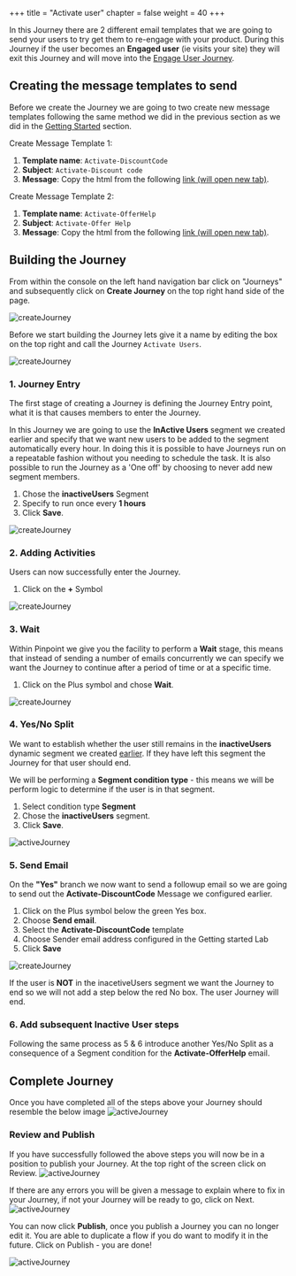 +++
title = "Activate user"
chapter = false
weight = 40
+++


In this Journey there are 2 different email templates that we are going to send your users to try get them to re-engage with your product. During this Journey if the user becomes an **Engaged user** (ie visits your site) they will exit this Journey and will move into the [Engage User Journey](/pinpoint-journeys/engage-users-journey/).


## Creating the message templates to send

Before we create the Journey we are going to two create new message templates following the same method we did in the previous section as we did in the [Getting Started](/getting-started/create-a-message-template/) section.

Create Message Template 1:  
   1. **Template name**: ```Activate-DiscountCode```  
   2. **Subject**: ```Activate-Discount code```  
   3. **Message**: Copy the html from the following <a href="/email-templates/activate-user-attempt-1.txt" target="_blank">link (will open new tab)</a>.

Create Message Template 2:  
   1. **Template name**: ```Activate-OfferHelp```  
   2. **Subject**: ```Activate-Offer Help```  
   3. **Message**: Copy the html from the following <a href="/email-templates/activate-user-attempt-2.txt" target="_blank">link (will open new tab)</a>.

## Building the Journey

From within the console on the left hand navigation bar click on "Journeys" and subsequently click on **Create Journey** on the top right hand side of the page.

![createJourney](/images/create-journey.png)

Before we start building the Journey lets give it a name by editing the box on the top right and call the Journey ```Activate Users```.
  
![createJourney](/images/iJourney-setup.png)

### 1. Journey Entry

The first stage of creating a Journey is defining the Journey Entry point, what it is that causes members to enter the Journey.

In this Journey we are going to use the **InActive Users** segment we created earlier and specify that we want new users to be added to the segment automatically every hour. In doing this it is possible to have Journeys run on a repeatable fashion without you needing to schedule the task. It is also possible to run the Journey as a 'One off' by choosing to never add new segment members.

1. Chose the **inactiveUsers** Segment
2. Specify to run once every **1 hours**
3. Click **Save**.

![createJourney](/images/iJourney-inactiveSegment.png)

### 2. Adding Activities

Users can now successfully enter the Journey.

1. Click on the **+** Symbol

![createJourney](/images/add-activity.png)

### 3. Wait

Within Pinpoint we give you the facility to perform a **Wait** stage, this means that instead of sending a number of emails concurrently we can specify we want the Journey to continue after a period of time or at a specific time.  

1. Click on the Plus symbol and chose **Wait**.

![createJourney](/images/aJourney-wait.png)

### 4. Yes/No Split

We want to establish whether the user still remains in the **inactiveUsers** dynamic segment we created [earlier](/getting-started/create-a-dynamic-segment/). If they have left this segment the Journey for that user should end.

We will be performing a **Segment condition type** - this means we will be perform logic to determine if the user is in that segment.  

1. Select condition type **Segment**  
2. Chose the **inactiveUsers** segment.
3. Click **Save**.

![activeJourney](/images/iJourney-yesno.png)

### 5. Send Email

On the **"Yes"** branch we now want to send a followup email so we are going to send out the **Activate-DiscountCode** Message we configured earlier. 

1. Click on the Plus symbol below the green Yes box.   
2. Choose **Send email**.  
3. Select the **Activate-DiscountCode** template  
4. Choose Sender email address configured in the Getting started Lab  
5. Click **Save**

![createJourney](/images/iJourney-send-discount.png)

If the user is **NOT** in the inacetiveUsers segment we want the Journey to end so we will not add a step below the red No box. The user Journey will end.  

### 6. Add subsequent Inactive User steps

Following the same process as 5 & 6 introduce another Yes/No Split as a consequence of a Segment condition for the **Activate-OfferHelp** email.

## Complete Journey

Once you have completed all of the steps above your Journey should resemble the below image
![activeJourney](/images/iJourney-complete.png)

### Review and Publish

If you have successfully followed the above steps you will now be in a position to publish your Journey. At the top right of the screen click on Review.
![activeJourney](/images/aJourney-review_first.png)

If there are any errors you will be given a message to explain where to fix in your Journey, if not your Journey will be ready to go, click on Next.
![activeJourney](/images/aJourney-review.png)

You can now click **Publish**, once you publish a Journey you can no longer edit it. You are able to duplicate a flow if you do want to modify it in the future. Click on Publish - you are done!

![activeJourney](/images/aJourney-publish.png)

